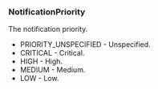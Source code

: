 ### NotificationPriority
The notification priority.

- PRIORITY_UNSPECIFIED - Unspecified.
- CRITICAL - Critical.
- HIGH - High.
- MEDIUM - Medium.
- LOW - Low.
